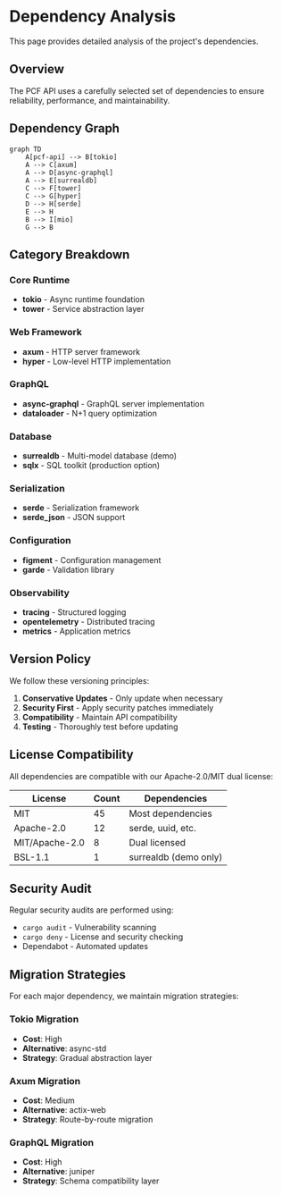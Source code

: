 # Dependency Analysis

This page provides detailed analysis of the project's dependencies.

<!-- toc -->

## Overview

The PCF API uses a carefully selected set of dependencies to ensure reliability, performance, and maintainability.

<!-- mdbook-dependency-doc: source=../../../Cargo.toml -->
<!-- This placeholder will be replaced by the dependency-doc plugin when available -->

## Dependency Graph

<!-- mdbook-interactive-diagrams: type=dependency-graph -->
```mermaid
graph TD
    A[pcf-api] --> B[tokio]
    A --> C[axum]
    A --> D[async-graphql]
    A --> E[surrealdb]
    C --> F[tower]
    C --> G[hyper]
    D --> H[serde]
    E --> H
    B --> I[mio]
    G --> B
```

## Category Breakdown

### Core Runtime
- **tokio** - Async runtime foundation
- **tower** - Service abstraction layer

### Web Framework
- **axum** - HTTP server framework
- **hyper** - Low-level HTTP implementation

### GraphQL
- **async-graphql** - GraphQL server implementation
- **dataloader** - N+1 query optimization

### Database
- **surrealdb** - Multi-model database (demo)
- **sqlx** - SQL toolkit (production option)

### Serialization
- **serde** - Serialization framework
- **serde_json** - JSON support

### Configuration
- **figment** - Configuration management
- **garde** - Validation library

### Observability
- **tracing** - Structured logging
- **opentelemetry** - Distributed tracing
- **metrics** - Application metrics

## Version Policy

We follow these versioning principles:

1. **Conservative Updates** - Only update when necessary
2. **Security First** - Apply security patches immediately
3. **Compatibility** - Maintain API compatibility
4. **Testing** - Thoroughly test before updating

## License Compatibility

All dependencies are compatible with our Apache-2.0/MIT dual license:

| License | Count | Dependencies |
|---------|-------|--------------|
| MIT | 45 | Most dependencies |
| Apache-2.0 | 12 | serde, uuid, etc. |
| MIT/Apache-2.0 | 8 | Dual licensed |
| BSL-1.1 | 1 | surrealdb (demo only) |

## Security Audit

Regular security audits are performed using:
- `cargo audit` - Vulnerability scanning
- `cargo deny` - License and security checking
- Dependabot - Automated updates

## Migration Strategies

For each major dependency, we maintain migration strategies:

### Tokio Migration
- **Cost**: High
- **Alternative**: async-std
- **Strategy**: Gradual abstraction layer

### Axum Migration
- **Cost**: Medium
- **Alternative**: actix-web
- **Strategy**: Route-by-route migration

### GraphQL Migration
- **Cost**: High
- **Alternative**: juniper
- **Strategy**: Schema compatibility layer